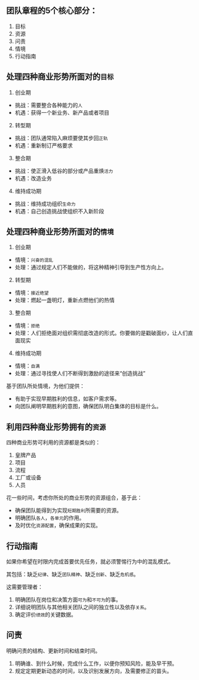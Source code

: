 ## 团队章程的5个核心部分：
1. 目标
2. 资源
3. 问责
4. 情境
5. 行动指南

## 处理四种商业形势所面对的`目标`
1. 创业期
  - 挑战：需要整合各种能力的`人`
  - 机遇：获得一个新业务、新产品或者项目
2. 转型期
  - 挑战：团队通常陷入麻烦要使其步回`正轨`
  - 机遇：重新制订严格要求
3. 整合期
  - 挑战：使正滑入低谷的部分或产品重焕`活力`
  - 机遇：改造业务
4. 维持成功期
  - 挑战：维持成功组织`生命力`
  - 机遇：自己创造挑战使组织不入新阶段

## 处理四种商业形势所面对的`情境`
1. 创业期
- 情境：`兴奋的混乱`
- 处理：通过规定人们不能做的，将这种精神引导到生产性方向上。

2. 转型期
- 情境：`接近绝望`
- 处理：燃起一盏明灯，重新点燃他们的热情

3. 整合期
- 情境：`拒绝`
- 处理：人们拒绝面对组织需彻底改造的形式。你要做的是戳破面纱，让人们直面现实

4. 维持成功期
- 情境：`自满`
- 处理：通过寻找使人们不断得到激励的途径来“创造挑战”

基于团队所处情境，为他们提供：
- 有助于实现早期胜利的信息，如客户需求等。
- 向团队阐明早期胜利的意图，确保团队明白集体的目标是什么。
## 利用四种商业形势拥有的`资源`
四种商业形势可利用的资源都是类似的：
1. 皇牌产品
2. 项目
3. 流程
4. 工厂或设备
5. 人员

花一些时间，考虑你所处的商业形势的资源组合，基于此：
- 确保团队能得到为实现`短期胜利`所需要的资源。
- 明确团队`各人`，`各单元`的作用。
- 及时优化`资源配置`，确保成果的实现。

## 行动指南
如果你希望在时限内完成首要优先任务，就必须警惕行为中的混乱模式。

其包括：缺乏`纪律`、缺乏`团队精神`、缺乏`创新`、缺乏`危机感`。

这需要管理者：
1. 明确团队在岗位和决策方面`可为`和`不可为`的事。
2. 详细说明团队与其他相关团队之间的独立性以及依存`关系`。
3. 确定评价`绩效`的关键数据。
## 问责
明确问责的结构、更新时间和结束时间。
1. 明确谁、到什么时候，完成什么工作，以便你预知风险，能及早干预。
2. 规定定期更新动态的时间，以及识别发展方向，及需要修正的苗头。
